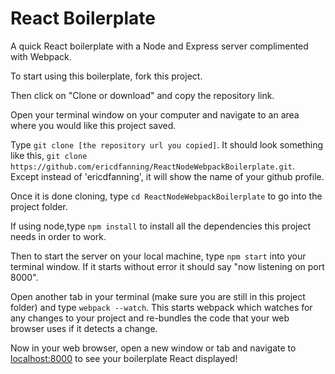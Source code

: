 # React Boilerplate

A quick React boilerplate with a Node and Express server complimented with Webpack.

To start using this boilerplate, fork this project. 

Then click on "Clone or download" and copy the repository link. 

Open your terminal window on your computer and navigate to an area where you would like this project saved.

Type ```git clone [the repository url you copied]```. 
It should look something like this, ```git clone https://github.com/ericdfanning/ReactNodeWebpackBoilerplate.git```. Except instead of 'ericdfanning', it will show the name of your github profile.

Once it is done cloning, type ```cd ReactNodeWebpackBoilerplate``` to go into the project folder.

If using node,type ```npm install``` to install all the dependencies this project needs in order to work.

Then to start the server on your local machine, type ```npm start``` into your terminal window. If it starts without error it should say "now listening on port 8000". 

Open another tab in your terminal (make sure you are still in this project folder) and type ```webpack --watch```. This starts webpack which watches for any changes to your project and re-bundles the code that your web browser uses if it detects a change.

Now in your web browser, open a new window or tab and navigate to [localhost:8000] to see your boilerplate React displayed!

[localhost:8000]: http://127.0.0.1:8000